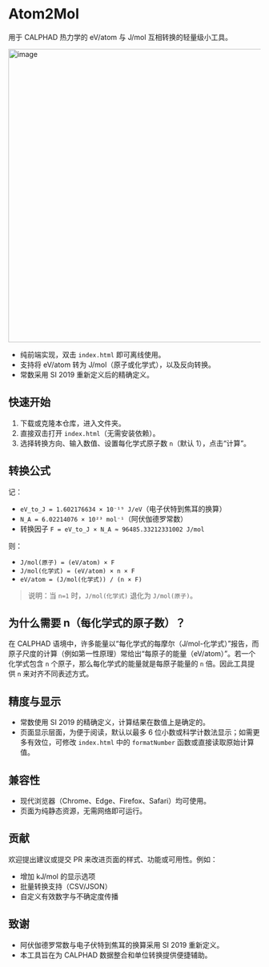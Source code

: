 # Atom2Mol

用于 CALPHAD 热力学的 eV/atom 与 J/mol 互相转换的轻量级小工具。

<img width="939" height="586" alt="image" src="https://github.com/user-attachments/assets/e46dc0da-1adf-4b9a-a411-34bb33594892" />


- 纯前端实现，双击 `index.html` 即可离线使用。
- 支持将 eV/atom 转为 J/mol（原子或化学式），以及反向转换。
- 常数采用 SI 2019 重新定义后的精确定义。

## 快速开始

1. 下载或克隆本仓库，进入文件夹。
2. 直接双击打开 `index.html`（无需安装依赖）。
3. 选择转换方向、输入数值、设置每化学式原子数 `n`（默认 1），点击“计算”。


## 转换公式

记：
- `eV_to_J = 1.602176634 × 10⁻¹⁹ J/eV`（电子伏特到焦耳的换算）
- `N_A = 6.02214076 × 10²³ mol⁻¹`（阿伏伽德罗常数）
- 转换因子 `F = eV_to_J × N_A ≈ 96485.33212331002 J/mol`

则：
- `J/mol(原子) = (eV/atom) × F`
- `J/mol(化学式) = (eV/atom) × n × F`
- `eV/atom = (J/mol(化学式)) / (n × F)`

> 说明：当 `n=1` 时，`J/mol(化学式)` 退化为 `J/mol(原子)`。

## 为什么需要 n（每化学式的原子数）？

在 CALPHAD 语境中，许多能量以“每化学式的每摩尔（J/mol-化学式）”报告，而原子尺度的计算（例如第一性原理）常给出“每原子的能量（eV/atom）”。若一个化学式包含 `n` 个原子，那么每化学式的能量就是每原子能量的 `n` 倍。因此工具提供 `n` 来对齐不同表述方式。

## 精度与显示

- 常数使用 SI 2019 的精确定义，计算结果在数值上是确定的。
- 页面显示层面，为便于阅读，默认以最多 6 位小数或科学计数法显示；如需更多有效位，可修改 `index.html` 中的 `formatNumber` 函数或直接读取原始计算值。

## 兼容性

- 现代浏览器（Chrome、Edge、Firefox、Safari）均可使用。
- 页面为纯静态资源，无需网络即可运行。

## 贡献

欢迎提出建议或提交 PR 来改进页面的样式、功能或可用性。例如：
- 增加 kJ/mol 的显示选项
- 批量转换支持（CSV/JSON）
- 自定义有效数字与不确定度传播

## 致谢

- 阿伏伽德罗常数与电子伏特到焦耳的换算采用 SI 2019 重新定义。
- 本工具旨在为 CALPHAD 数据整合和单位转换提供便捷辅助。
